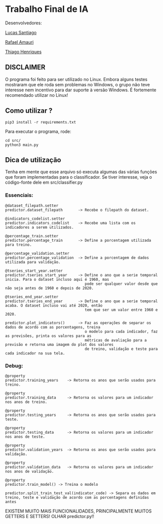 # Trabalho Final de IA

Desenvolvedores:

[Lucas Santiago](https://github.com/LucasSnatiago "Lucas Santiago")

[Rafael Amauri](https://github.com/RafaelAmauri/ "Rafael Amauri")

[Thiago Henriques](https://github.com/ThiagoHN "Thiago Henriques")

## DISCLAIMER
O programa foi feito para ser utilizado no Linux. Embora alguns testes mostraram que ele roda sem problemas no Windows,
o grupo não teve interesse nem incentivo para dar suporte à versão Windows. É fortemente recomendado utilizar no Linux!

## Como utilizar ?

```
pip3 install -r requirements.txt
```

Para executar o programa, rode:

```
cd src/
python3 main.py
```

## Dica de utilização

Tenha em mente que esse arquivo só executa algumas das várias funções que foram implementadas para o classificador. Se tiver interesse, veja o código-fonte dele em src/classifier.py

### Essenciais:

    @dataset_filepath.setter
    predictor.dataset_filepath       -> Recebe o filepath do dataset.

    @indicators_codelist.setter
    predictor.indicators_codelist    -> Recebe uma lista com os indicadores a serem utilizados.

    @percentage_train.setter
    predictor.percentage_train       -> Define a porcentagem utilizada para treino.

    @percentage_validation.setter
    predictor.percentage_validation  -> Define a porcentagem de dados utilizada para validação.

    @tseries_start_year.setter
    predictor.tseries_start_year     -> Define o ano que a serie temporal inicia. Para o dataset incluso aqui é 1960, mas 
                                        pode ser qualquer valor desde que não seja antes de 1960 e depois de 2020.

    @tseries_end_year.setter
    predictor.tseries_end_year       -> Define o ano que a serie temporal acaba. O dataset incluso vai até 2020, então 
                                        tem que ser um valor entre 1960 e 2020.

    predictor.plot_indicators()      -> Faz as operações de separar os dados de acordo com as porcentagens, treina
                                        o modelo para cada indicador, faz as previsões, printa os valores para as
                                        métricas de avaliação para a previsão e retorna uma imagem do plot dos valores
                                        de treino, validação e teste para cada indicador na sua tela.
### Debug:
    @property
    predictor.training_years    -> Retorna os anos que serão usados para treino.

    @property
    predictor.training_data     -> Retorna os valores para um indicador nos anos de treino.

    @property
    predictor.testing_years     -> Retorna os anos que serão usados para teste.

    @property
    predictor.testing_data      -> Retorna os valores para um indicador nos anos de teste.

    @property
    predictor.validation_years  -> Retorna os anos que serão usados para validação.

    @property
    predictor.validation_data   -> Retorna os valores para um indicador nos anos de validação.

    @property
    predictor.train_model() -> Treina o modelo

    predictor.split_train_test_val(indicator_code) -> Separa os dados em treino, teste e validação de acordo com as porcentagens definidas antes


EXISTEM MUITO MAIS FUNCIONALIDADES, PRINCIPALMENTE MUITOS GETTERS E SETTERS! OLHAR predictor.py!!
